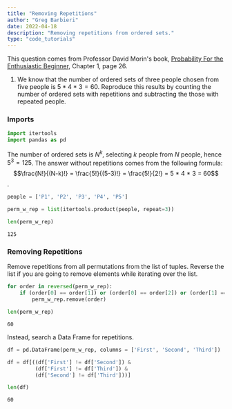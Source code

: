 ```yaml
---
title: "Removing Repetitions"
author: "Greg Barbieri"
date: 2022-04-18
description: "Removing repetitions from ordered sets."
type: "code_tutorials"
---
```


This question comes from Professor David Morin's book, <a href="http://www.people.fas.harvard.edu/~djmorin/book.html">Probability For the Enthusiastic Beginner</a>, Chapter 1, page 26.

1. We know that the number of ordered sets of three people chosen from five people is $5*4*3 = 60$. Reproduce this results by counting the number of ordered sets with repetitions and subtracting the those with repeated people.

### Imports


```python
import itertools
import pandas as pd
```

The number of ordered sets is $N^{k}$, selecting $k$ people from $N$ people, hence $5^3 = 125$. The answer without repetitions comes from the following formula: $$\frac{N!}{(N-k)!} = \frac{5!}{(5-3)!} = \frac{5!}{2!} = 5 * 4 * 3 = 60$$. 


```python
people = ['P1', 'P2', 'P3', 'P4', 'P5']

perm_w_rep = list(itertools.product(people, repeat=3))

len(perm_w_rep)
```




    125



### Removing Repetitions

Remove repetitions from all permutations from the list of tuples. Reverse the list if you are going to remove elements while iterating over the list.


```python
for order in reversed(perm_w_rep):
    if (order[0] == order[1]) or (order[0] == order[2]) or (order[1] == order[2]):
        perm_w_rep.remove(order)

len(perm_w_rep)
```




    60



Instead, search a Data Frame for repetitions.


```python
df = pd.DataFrame(perm_w_rep, columns = ['First', 'Second', 'Third'])

df = df[((df['First'] != df['Second']) & 
         (df['First'] != df['Third']) & 
         (df['Second'] != df['Third']))]

len(df)
```




    60


